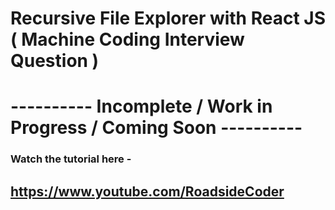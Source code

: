 # Recursive File Explorer with React JS ( Machine Coding Interview Question )
# ---------- Incomplete / Work in Progress / Coming Soon ----------

### Watch the tutorial here -
## https://www.youtube.com/RoadsideCoder
